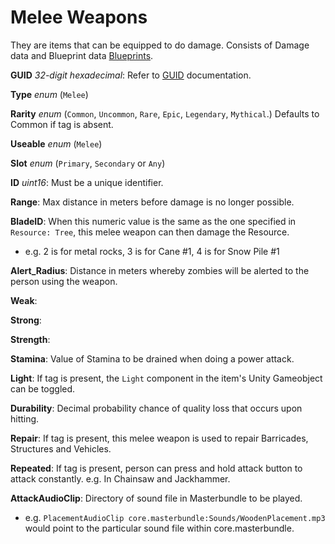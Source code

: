 Melee Weapons
=============
They are items that can be equipped to do damage.
Consists of Damage data and Blueprint data [Blueprints](/ItemAsset/Blueprints.md).

**GUID** *32-digit hexadecimal*: Refer to [GUID](/GUID.md) documentation.

**Type** *enum* (`Melee`)

**Rarity** *enum* (`Common`, `Uncommon`, `Rare`, `Epic`, `Legendary`, `Mythical`.) Defaults to Common if tag is absent.

**Useable** *enum* (`Melee`)

**Slot** *enum* (`Primary`, `Secondary` or `Any`)

**ID** *uint16*: Must be a unique identifier.

**Range**: Max distance in meters before damage is no longer possible.

**BladeID**: When this numeric value is the same as the one specified in `Resource: Tree`, this melee weapon can then damage the Resource.
* e.g. 2 is for metal rocks, 3 is for Cane #1, 4 is for Snow Pile #1

**Alert_Radius**: Distance in meters whereby zombies will be alerted to the person using the weapon.

**Weak**:

**Strong**:

**Strength**:

**Stamina**: Value of Stamina to be drained when doing a power attack.

**Light**: If tag is present, the `Light` component in the item's Unity Gameobject can be toggled.

**Durability**: Decimal probability chance of quality loss that occurs upon hitting.

**Repair**: If tag is present, this melee weapon is used to repair Barricades, Structures and Vehicles.

**Repeated**: If tag is present, person can press and hold attack button to attack constantly. e.g. In Chainsaw and Jackhammer.

**AttackAudioClip**: Directory of sound file in Masterbundle to be played.
* e.g. `PlacementAudioClip core.masterbundle:Sounds/WoodenPlacement.mp3` would point to the particular sound file within core.masterbundle.
